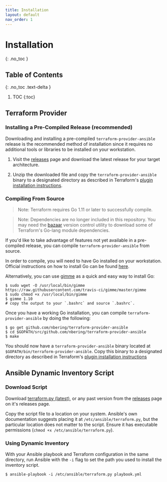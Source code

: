 ```yaml
---
title: Installation
layout: default
nav_order: 1
---
```


# Installation
{: .no_toc }

## Table of Contents
{: .no_toc .text-delta }

1. TOC
{:toc}

## Terraform Provider

### Installing a Pre-Compiled Release (recommended)

Downloading and installing a pre-compiled `terraform-provider-ansible` release
is the recommended method of installation since it requires no additional tools
or libraries to be installed on your workstation.

1. Visit the [releases][4] page and download the latest release for your target
   architecture.

2. Unzip the downloaded file and copy the `terraform-provider-ansible` binary
   to a designated directory as described in Terraform's [plugin installation
   instructions][2].

### Compiling From Source

> Note: Terraform requires Go 1.11 or later to successfully compile.

> Note: Dependencies are no longer included in this repository. You may need the
[bazaar][10] version control utility to download some of Terraform's Go-lang
module dependencies.

If you'd like to take advantage of features not yet available in a pre-compiled
release, you can compile `terraform-provider-ansible` from source.

In order to compile, you will need to have Go installed on your workstation.
Official instructions on how to install Go can be found [here][5].

Alternatively, you can use [gimme][6] as a quick and easy way to install Go:

```shell
$ sudo wget -O /usr/local/bin/gimme https://raw.githubusercontent.com/travis-ci/gimme/master/gimme
$ sudo chmod +x /usr/local/bin/gimme
$ gimme 1.10
# copy the output to your `.bashrc` and source `.bashrc`.
```

Once you have a working Go installation, you can compile
`terraform-provider-ansible` by doing the following:

```shell
$ go get github.com/nbering/terraform-provider-ansible
$ cd $GOPATH/src/github.com/nbering/terraform-provider-ansible
$ make
```

You should now have a `terraform-provider-ansible` binary located at
`$GOPATH/bin/terraform-provider-ansible`. Copy this binary to a designated
directory as described in Terraform's [plugin installation instructions][2]

## Ansible Dynamic Inventory Script

### Download Script

Download [terraform.py (latest)](https://github.com/nbering/terraform-inventory/releases/download/v2.2.0/terraform.py), or any past version from the [releases](https://github.com/nbering/terraform-inventory/releases) page on it's releases page.

Copy the script file to a location on your system. Ansible's own documentation suggests placing it at `/etc/ansible/terraform.py`, but the particular location does not matter to the script. Ensure it has executable permissions (`chmod +x /etc/ansible/terraform.py`).

### Using Dynamic Inventory

With your Ansible playbook and Terraform configuration in the same directory, run Ansible with the `-i` flag to set the path you used to install the inventory script.

```
$ ansible-playbook -i /etc/ansible/terraform.py playbook.yml
```

[2]: https://www.terraform.io/docs/plugins/basics.html#installing-a-plugin
[4]: https://github.com/nbering/terraform-provider-ansible/releases
[5]: https://golang.org/doc/install
[6]: https://github.com/travis-ci/gimme
[10]: https://bazaar.canonical.com/en/
